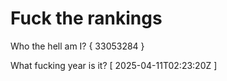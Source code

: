 # Fuck the rankings

Who the hell am I?
{ 33053284 }

What fucking year is it?
[ 2025-04-11T02:23:20Z ]
